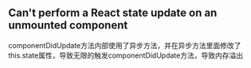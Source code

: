 ## Can't perform a React state update on an unmounted component
componentDidUpdate方法内部使用了异步方法，并在异步方法里面修改了this.state属性，导致无限的触发componentDidUpdate方法，导致内存溢出
